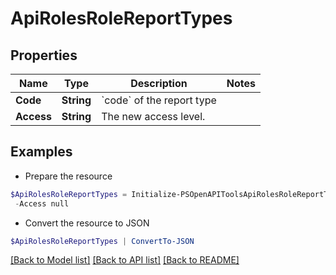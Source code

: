 # ApiRolesRoleReportTypes
## Properties

Name | Type | Description | Notes
------------ | ------------- | ------------- | -------------
**Code** | **String** | &#x60;code&#x60; of the report type | 
**Access** | **String** | The new access level. | 

## Examples

- Prepare the resource
```powershell
$ApiRolesRoleReportTypes = Initialize-PSOpenAPIToolsApiRolesRoleReportTypes  -Code null `
 -Access null
```

- Convert the resource to JSON
```powershell
$ApiRolesRoleReportTypes | ConvertTo-JSON
```

[[Back to Model list]](../README.md#documentation-for-models) [[Back to API list]](../README.md#documentation-for-api-endpoints) [[Back to README]](../README.md)

